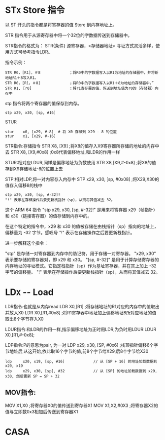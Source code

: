 # ST`X` Store 指令

以 ST 开头的指令都是将寄存器的值 Store 到内存地址上。

STR 指令用于从源寄存器中将一个32位的字数据传送到存储器中。

STR指令的格式为：
STR{条件}  源寄存器，<存储器地址>
寻址方式灵活多样，使用方式可参考指令LDR。

指令示例：
```
STR R0，[R1]，＃8             ；将R0中的字数据写入以R1为地址的存储器中，并将新地址R1＋8写入R1。
STR R0，[R1，＃8]             ；将R0中的字数据写入以R1＋8为地址的存储器中。”
STR R1, [r0]                 ；将r1寄存器的值，传送到地址值为r0的（存储器）内存中
```

stp 指令将两个寄存器的值保存到内存。
```
stp x29, x30, [sp, #16]  
```

STUR

```
stur    x0, [x29, #-8]  # 将 X0 存储到 X29 - 8 的位置
stur    x1, [x29, #-16]
```

STR指令:存储指令
STR X8, [X9] ;将X8的值存入X9寄存器所存储的地址的内存中去
STR X8, [X9,#0x8] ;0x8代表偏移地址,和LDR的作用一样

STUR:相对应LDUR,同样是偏移地址为负数使用
STR X8,[X9,#-0x8] ;将X8的值存到X9存储地址-8的位置上去

STP:相对LDP,将一对内容存入内存中
STP x29, x30, [sp, #0x08] ;将X29,X30的值存入偏移8的栈中


```
stp x29, x30, [sp, #-32]!
"!" 表示在存储操作后要更新栈指针（sp），从而将其值减去 32。
```

这个 ARM 64 指令 "stp x29, x30, [sp, #-32]!" 是用来将寄存器 x29（帧指针）和 x30（链接寄存器）的值存储到内存中的。

在这个特定的指令中，x29 和 x30 的值被存储在由栈指针（sp）指向的地址上，偏移量为 -32 字节。感叹号 "!" 表示在存储操作之后要更新栈指针。

进一步解释这个指令：

"stp" 是存储一对寄存器到内存中的助记符，用于存储一对寄存器。
"x29, x30" 表示要存储的寄存器对，即 x29 和 x30。
"[sp, #-32]" 是用于计算存储寄存器的内存地址的寻址模式。它指定栈指针（sp）作为基址寄存器，并在其上加上 -32 字节的偏移量。
"!" 表示在存储操作后要更新栈指针（sp），从而将其值减去 32。


# LD`X` -- Load
LDR指令:也就是从内存read
LDR X0,[R1] ;将存储地址的R1对应的内存中的值取出并放入X0
LDR X0,[R1,#0x8] ;将R1寄存器中地址加上偏移地址8所对应地址的值取出8个字节存入X0

LDUR指令:和LDR的作用一样,指示偏移地址为正时用LDR,为负时用LDUR
LDUR X0,[R1,#-0x8];

LDP指令:P的意思为pair, 为一对
LDP x29, x30, [SP, #0x6] ;栈顶指针偏移6个字节地址后,从这开始,依此取16个字节的值,前8个字节给X29,后8个字节给X30

```
ldp     x20, x19, [sp, #16]             // 从 [SP + 16] 的地址加载数据到 x20, x19
ldp     x29, x30, [sp], #32             // 从 [SP] 的地址加载数据到 x29, x30, 然后更新 SP = SP + 32
```

## MOV指令:

MOV X1,X0 ;将寄存器X0的值传送到寄存器X1
MOV X1,X2,#0X3 ;将寄存器X2的值与立即数0x3相加后传送到寄存器X1

# CASA
